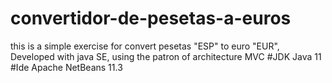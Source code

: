 # convertidor-de-pesetas-a-euros
this is a simple exercise for convert pesetas "ESP" to euro "EUR", Developed with java SE, using the patron of architecture MVC
#JDK
Java 11
#Ide
Apache NetBeans 11.3
